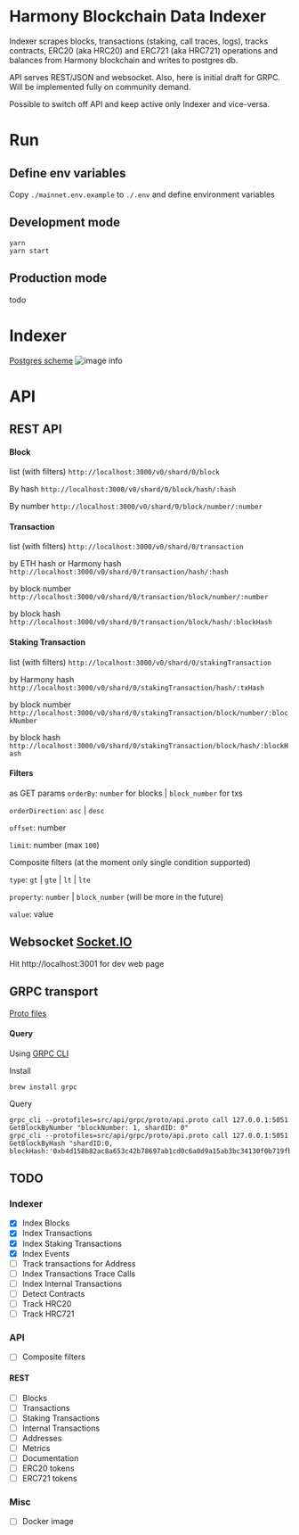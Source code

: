 # Harmony Blockchain Data Indexer

Indexer scrapes blocks, transactions (staking, call traces, logs), tracks contracts, ERC20 (aka HRC20) and ERC721 (aka HRC721) operations and balances
from Harmony blockchain and writes to postgres db.

API serves REST/JSON and websocket. Also, here is initial draft for GRPC. Will be implemented fully on community demand.

Possible to switch off API and keep active only Indexer and vice-versa.

# Run

## Define env variables

Copy `./mainnet.env.example` to `./.env` and define environment variables

## Development mode

```
yarn
yarn start
```

## Production mode

todo

# Indexer

[Postgres scheme](https://github.com/hypnagonia/harmony-explorer-v2/tree/dev/src/store/postgres/sql)
![image info](https://github.com/hypnagonia/harmony-explorer-v2/blob/dev/doc/scheme.png)

# API
## REST API
#### Block
list (with filters)
`http://localhost:3000/v0/shard/0/block`

By hash
`http://localhost:3000/v0/shard/0/block/hash/:hash`

By number
`http://localhost:3000/v0/shard/0/block/number/:number`

#### Transaction
list (with filters)
`http://localhost:3000/v0/shard/0/transaction`

by ETH hash or Harmony hash
`http://localhost:3000/v0/shard/0/transaction/hash/:hash`

by block number
`http://localhost:3000/v0/shard/0/transaction/block/number/:number`

by block hash
`http://localhost:3000/v0/shard/0/transaction/block/hash/:blockHash`

#### Staking Transaction
list (with filters)
`http://localhost:3000/v0/shard/0/stakingTransaction`

by Harmony hash
`http://localhost:3000/v0/shard/0/stakingTransaction/hash/:txHash`

by block number
`http://localhost:3000/v0/shard/0/stakingTransaction/block/number/:blockNumber`

by block hash
`http://localhost:3000/v0/shard/0/stakingTransaction/block/hash/:blockHash`

#### Filters

as GET params
`orderBy`: `number` for blocks | `block_number` for txs

`orderDirection`: `asc` | `desc`

`offset`: number

`limit`: number (max `100`)

Composite filters (at the moment only single condition supported)

`type`: `gt` | `gte` | `lt` | `lte`

`property`: `number` | `block_number` (will be more in the future)

`value`: value


## Websocket [Socket.IO](https://socket.io/)
Hit http://localhost:3001 for dev web page


## GRPC transport

[Proto files](https://github.com/hypnagonia/harmony-explorer-v2/tree/dev/src/api/grpc/proto)

#### Query

Using [GRPC CLI](https://github.com/grpc/grpc/blob/master/doc/command_line_tool.md)

Install

```
brew install grpc
```

Query

```
grpc_cli --protofiles=src/api/grpc/proto/api.proto call 127.0.0.1:5051 GetBlockByNumber "blockNumber: 1, shardID: 0"
grpc_cli --protofiles=src/api/grpc/proto/api.proto call 127.0.0.1:5051 GetBlockByHash "shardID:0, blockHash:'0xb4d158b82ac8a653c42b78697ab1cd0c6a0d9a15ab3bc34130f0b719fb174d2a'"
```

## TODO

### Indexer

- [x] Index Blocks
- [x] Index Transactions
- [x] Index Staking Transactions
- [x] Index Events
- [ ] Track transactions for Address
- [ ] Index Transactions Trace Calls
- [ ] Index Internal Transactions
- [ ] Detect Contracts
- [ ] Track HRC20
- [ ] Track HRC721

### API

- [ ] Composite filters

#### REST

- [ ] Blocks
- [ ] Transactions
- [ ] Staking Transactions
- [ ] Internal Transactions
- [ ] Addresses
- [ ] Metrics
- [ ] Documentation
- [ ] ERC20 tokens
- [ ] ERC721 tokens

### Misc

- [ ] Docker image
